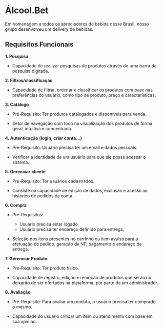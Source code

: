 # Álcool.Bet

Em homenagem a todos os apreciadores de bebida desse Brasil, nosso grupo desenvolveu um delivery de bebidas.

## Requisitos Funcionais

**1. Pesquisa**

- Capacidade de realizar pesquisas de produtos através de uma barra de pesquisa digitada.

**2. Filtros/classificação**

- Capacidade de filtrar, ordenar e classificar os produtos com base nas preferências do usuário, como tipo de produto, preço e características.

**3. Catálogo** 

- Pré-Requisito: Ter produtos catalogados e disponíveis para venda.

- Setor de navegação com foco na visualização dos produtos de forma geral, intuitiva e concentrada.

**4. Autenticação (login, criar conta...)** 

- Pré-Requisito: Usuário precisa ter um email e dados pessoais. 

- Verificar a identidade de um usuário para que ele possa acessar o sistema.

**5. Gerenciar cliente** 

- Pré-Requisito: Ter usuários cadastrados. 

- Consiste na capacidade de edição de dados, exclusão e acesso ao histórico de pedidos da conta.

**6. Compra** 

- Pré-Requisitos: 
    - Usuário precisa estar logado;
    - Usuário precisa ter endereço definido para entrega;

- Seleção dos itens presentes no carrinho ou item avulso para a efetuação do pedido, geração de NF, pagamento e endereço de entrega.

**7. Gerenciar Produto** 

- Pré-Requisito: Ter produto físico.

- Capacidade de registro, edição e remoção de produtos que serão ou deixarão de ser ofertados na plataforma, por parte de um administrador.

**8. Avaliação** 

- Pré-Requisito: Para avaliar um produto, o usuário precisa ter comprado o mesmo.

- Capacidade do usuario criticar um item ou atendimento com base em sua opinião.
